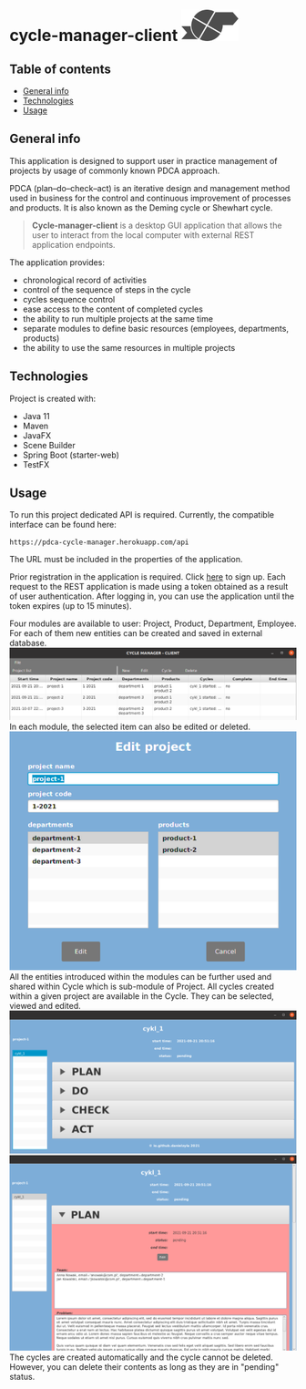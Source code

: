 # cycle-manager-client <img src="/src/main/resources/io/github/danielzyla/pdcaclient/img/logo.png" width="100">

## Table of contents
* [General info](#general-info)
* [Technologies](#technologies)
* [Usage](#usage)

## General info
This application is designed to support user in practice management of projects by usage of commonly known PDCA approach.

PDCA (plan–do–check–act) is an iterative design and management method used in business for the control and continuous improvement of processes and products. It is also known as the Deming cycle or Shewhart cycle.

> **Cycle-manager-client** is a desktop GUI application that allows the user to interact from the local computer with external REST application endpoints.

The application provides:
- chronological record of activities
- control of the sequence of steps in the cycle
- cycles sequence control
- ease access  to the content of completed cycles
- the ability to run multiple projects at the same time
- separate modules to define basic resources (employees, departments, products)
- the ability to use the same resources in multiple projects
	
## Technologies
Project is created with:
* Java 11
* Maven
* JavaFX
* Scene Builder
* Spring Boot (starter-web)
* TestFX
	
## Usage
To run this project dedicated API is required. Currently, the compatible interface can be found here:
```
https://pdca-cycle-manager.herokuapp.com/api
```
The URL must be included in the properties of the application.

Prior registration in the application is required. Click [here](https://pdca-cycle-manager.herokuapp.com/signUp) to sign up.
Each request to the REST application is made using a token obtained as a result of user authentication.
After logging in, you can use the application until the token expires (up to 15 minutes).

Four modules are available to user: Project, Product, Department, Employee. For each of them new entities can be created and saved in external database.
<img src="/src/main/resources/io/github/danielzyla/pdcaclient/img/project-list.png">\
In each module, the selected item can also be edited or deleted.
<img src="/src/main/resources/io/github/danielzyla/pdcaclient/img/edit-project.png">\
All the entities introduced within the modules can be further used and shared within Cycle which is sub-module of Project.
All cycles created within a given project are available in the Cycle. They can be selected, viewed and edited. 
<img src="/src/main/resources/io/github/danielzyla/pdcaclient/img/cycles-view.png">
<img src="/src/main/resources/io/github/danielzyla/pdcaclient/img/cycle-edit.png">
The cycles are created automatically and the cycle cannot be deleted. However, you can delete their contents as long as they are in "pending" status.
